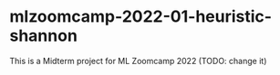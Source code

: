 # mlzoomcamp-2022-01-heuristic-shannon
This is a Midterm project for ML Zoomcamp 2022 (TODO: change it)
